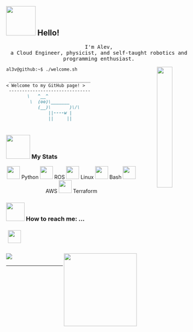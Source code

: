 ## <img src="https://raw.githubusercontent.com/alexnaiman/alexnaiman/master/resources/welcomeglitch.gif" width="80px" /> Hello!

<p align="center" >
  <samp>
    I'm Alev, <br/> a Cloud Engineer, physicist, and self-taught robotics and programming enthusiast.
    
 <p align="center" >  <img src="https://media.tenor.com/images/df8c44a1d20ab367fdcb21880985fd33/tenor.gif" align="right"  width="29%"/>



```markdown
al3v@github:~$ ./welcome.sh
````

```markdown
 _______________________________
< Welcome to my GitHub page! >
 -------------------------------
        \   ^__^
         \  (oo)\_______
            (__)\       )\/\
                ||----w |
                ||     ||



```



### <img src="https://github.com/al3v/al3v/assets/73062283/0bad74e3-13d7-4109-801c-43b4abaaa185" width="65px" /> My Stats
<p align="center">
    <img src="https://cdn3.iconfinder.com/data/icons/logos-and-brands-adobe/512/267_Python-512.png" height="35px" style="vertical-align:top margin:6px 4px" /> Python
     <img src="https://www.dmcinfo.com/DesktopModules/DnnForge%20-%20NewsArticles/ImageHandler.ashx?Width=925&Height=400&HomeDirectory=%2FPortals%2F0%2F&FileName=Blog+Pictures%2FROS_Thumb.png&PortalID=0&q=1" height="35px" style="vertical-align:top margin:6px 4px" /> ROS
      <img src="https://img.icons8.com/color/344/linux--v1.png" height="35px" style="vertical-align:top margin:6px 4px" /> Linux
       <img src="https://github.com/al3v/al3v/assets/73062283/667007e3-ed97-4577-be12-3b4c50ded515" height="35px" style="vertical-align:top margin:6px 4px" /> Bash
        <img src="https://github.com/al3v/al3v/assets/73062283/891c256d-cece-45d9-b17f-d7c689dcc4f4" height="35px" style="vertical-align:top margin:6px 4px" /> AWS
         <img src="https://github.com/al3v/al3v/assets/73062283/97c7cf9b-2344-43da-af8e-66f5f93b5254" height="35px" style="vertical-align:top margin:6px 4px" /> Terraform
  
### <img src="https://raw.githubusercontent.com/alexnaiman/alexnaiman/master/resources/bongocat.gif" width="50px" /> How to reach me: ...
<p align="left">

  <a href="https://www.linkedin.com/in/alevayaz/">
    <img src="https://raw.githubusercontent.com/alexnaiman/alexnaiman/master/resources/linkedin.webp" height="35px" style="margin: 5px;" />
  </a>
</p>



### <img src="https://github-readme-stats.vercel.app/api/top-langs?username=al3v&layout=compact&theme=dark"/>        <img src="https://github.com/al3v/al3v/assets/73062283/744a1c7a-f17e-4a37-a894-73b1fca872a0" align="right" height="198px" />








---
